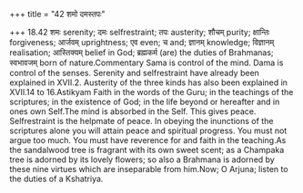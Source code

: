 +++
title = "42 शमो दमस्तपः"

+++
18.42 शमः serenity; दमः selfrestraint; तपः austerity; शौचम् purity;
क्षान्तिः forgiveness; आर्जवम् uprightness; एव even; च and; ज्ञानम्
knowledge; विज्ञानम् realisation; आस्तिक्यम् belief in God; ब्रह्मकर्म
(are) the duties of Brahmanas; स्वभावजम् born of nature.Commentary Sama
is control of the mind. Dama is control of the senses. Serenity and
selfrestraint have already been explained in XVII.2. Austerity of the
three kinds has also been explained in XVII.14 to 16.Astikyam Faith in
the words of the Guru; in the teachings of the scriptures; in the
existence of God; in the life beyond or hereafter and in ones own
Self.The mind is absorbed in the Self. This gives peace. Selfrestraint
is the helpmate of peace. In obeying the inunctions of the scriptures
alone you will attain peace and spiritual progress. You must not argue
too much. You must have reverence for and faith in the teaching.As the
sandalwood tree is fragrant with its own sweet scent; as a Champaka tree
is adorned by its lovely flowers; so also a Brahmana is adorned by these
nine virtues which are inseparable from him.Now; O Arjuna; listen to the
duties of a Kshatriya.

